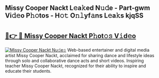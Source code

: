 ## Missy Cooper Nackt L𝚎a𝚔ed N𝚞𝚍e - Part-gwm Vi𝚍𝚎o P𝚑𝚘tos - H𝚘𝚝 O𝚗𝚕yf𝚊ns L𝚎a𝚔s kjqSS

# <h2><a href="http://kf6vrwd.oniu.top/?m=Missy+Cooper+Nackt">🔗👉 🔴 Missy Cooper Nackt P𝚑ot𝚘𝚜 V𝚒d𝚎o</a></h2>

[![Missy Cooper Nackt Nu𝚍e𝚜](https://i.imgur.com/0qMVB7G.gif)](http://kf6vrwd.oniu.top/?m=Missy+Cooper+Nackt)
Web-based entertainer and digital media artist Missy Cooper Nackt, acclaimed for sharing dance and lifestyle ideas through solo and collaborative dance acts and short videos. Inspiring teacher Missy Cooper Nackt, recognized for their ability to inspire and educate their students.  
